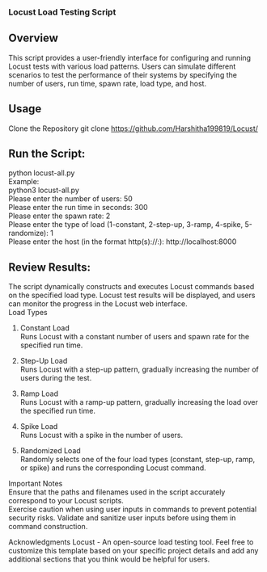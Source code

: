 ### Locust Load Testing Script
## Overview
This script provides a user-friendly interface for configuring and running Locust tests with various load patterns. Users can simulate different scenarios to test the performance of their systems by specifying the number of users, run time, spawn rate, load type, and host.

## Usage
Clone the Repository
git clone https://github.com/Harshitha199819/Locust/

## Run the Script:
python locust-all.py <br>
Example:<br>
python3 locust-all.py <br>
Please enter the number of users: 50 <br>
Please enter the run time in seconds: 300 <br>
Please enter the spawn rate: 2 <br>
Please enter the type of load (1-constant, 2-step-up, 3-ramp, 4-spike, 5-randomize): 1 <br>
Please enter the host (in the format http(s)://<IP>:<port>): http://localhost:8000 <br>

## Review Results:

The script dynamically constructs and executes Locust commands based on the specified load type. Locust test results will be displayed, and users can monitor the progress in the Locust web interface. <br>
Load Types <br>
1. Constant Load <br>
Runs Locust with a constant number of users and spawn rate for the specified run time.

2. Step-Up Load <br>
Runs Locust with a step-up pattern, gradually increasing the number of users during the test.

3. Ramp Load <br>
Runs Locust with a ramp-up pattern, gradually increasing the load over the specified run time.

4. Spike Load <br>
Runs Locust with a spike in the number of users.

5. Randomized Load<br>
Randomly selects one of the four load types (constant, step-up, ramp, or spike) and runs the corresponding Locust command.

Important Notes <br>
Ensure that the paths and filenames used in the script accurately correspond to your Locust scripts. <br>
Exercise caution when using user inputs in commands to prevent potential security risks. Validate and sanitize user inputs before using them in command construction.


Acknowledgments
Locust - An open-source load testing tool.
Feel free to customize this template based on your specific project details and add any additional sections that you think would be helpful for users.





